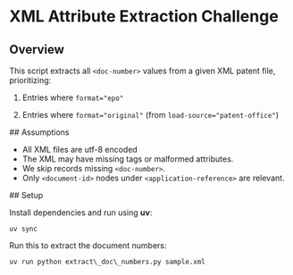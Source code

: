 # XML Attribute Extraction Challenge



## Overview

This script extracts all `<doc-number>` values from a given XML patent file, prioritizing:

1. Entries where `format="epo"`

2. Entries where `format="original"` (from `load-source="patent-office"`)



\## Assumptions

* All XML files are utf-8 encoded
* The XML may have missing tags or malformed attributes.
* We skip records missing `<doc-number>`.
* Only `<document-id>` nodes under `<application-reference>` are relevant.



\## Setup

Install dependencies and run using **uv**:

```uv sync```

Run this to extract the document numbers:

```uv run python extract\_doc\_numbers.py sample.xml```



